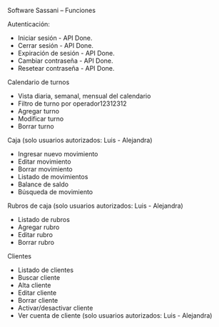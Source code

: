 Software Sassani – Funciones

Autenticación:
- Iniciar sesión - API Done.
- Cerrar sesión - API Done. 
- Expiración de sesión - API Done. 
- Cambiar contraseña - API Done.
- Resetear contraseña - API Done.

Calendario de turnos

-	Vista diaria, semanal, mensual del calendario
-	Filtro de turno por operador12312312
-	Agregar turno
-	Modificar turno
-	Borrar turno

Caja (solo usuarios autorizados: Luis - Alejandra)
-	Ingresar nuevo movimiento
-	Editar movimiento
-	Borrar movimiento
-	Listado de movimientos
-	Balance de saldo
-	Búsqueda de movimiento

Rubros de caja (solo usuarios autorizados: Luis - Alejandra)
-	Listado de rubros
-	Agregar rubro
-	Editar rubro
-	Borrar rubro

Clientes
-	Listado de clientes
-	Buscar cliente
-	Alta cliente
-	Editar cliente
-	Borrar cliente
-	Activar/desactivar cliente
-	Ver cuenta de cliente (solo usuarios autorizados: Luis - Alejandra)


